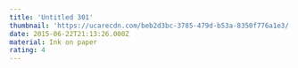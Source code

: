 ```yaml
---
title: 'Untitled 301'
thumbnail: 'https://ucarecdn.com/beb2d3bc-3785-479d-b53a-8350f776a1e3/'
date: 2015-06-22T21:13:26.000Z
material: Ink on paper
rating: 4
---
```

